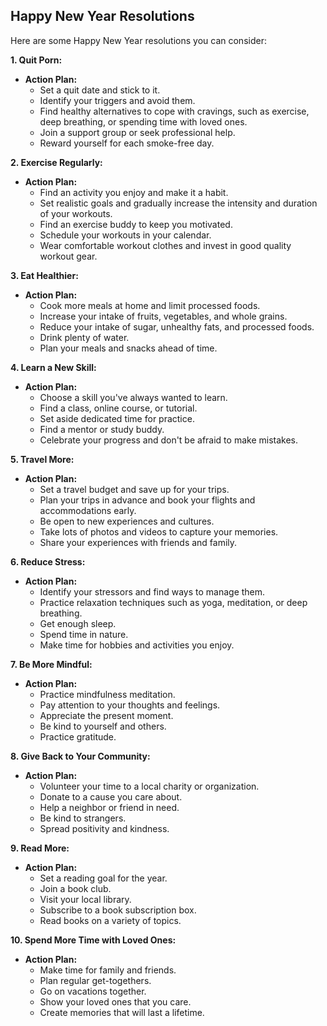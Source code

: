 ## Happy New Year Resolutions

Here are some Happy New Year resolutions you can consider:

**1. Quit Porn:**

* **Action Plan:**
    * Set a quit date and stick to it.
    * Identify your triggers and avoid them.
    * Find healthy alternatives to cope with cravings, such as exercise, deep breathing, or spending time with loved ones.
    * Join a support group or seek professional help.
    * Reward yourself for each smoke-free day.

**2. Exercise Regularly:**

* **Action Plan:**
    * Find an activity you enjoy and make it a habit.
    * Set realistic goals and gradually increase the intensity and duration of your workouts.
    * Find an exercise buddy to keep you motivated.
    * Schedule your workouts in your calendar.
    * Wear comfortable workout clothes and invest in good quality workout gear.

**3. Eat Healthier:**

* **Action Plan:**
    * Cook more meals at home and limit processed foods.
    * Increase your intake of fruits, vegetables, and whole grains.
    * Reduce your intake of sugar, unhealthy fats, and processed foods.
    * Drink plenty of water.
    * Plan your meals and snacks ahead of time.

**4. Learn a New Skill:**

* **Action Plan:**
    * Choose a skill you've always wanted to learn.
    * Find a class, online course, or tutorial.
    * Set aside dedicated time for practice.
    * Find a mentor or study buddy.
    * Celebrate your progress and don't be afraid to make mistakes.

**5. Travel More:**

* **Action Plan:**
    * Set a travel budget and save up for your trips.
    * Plan your trips in advance and book your flights and accommodations early.
    * Be open to new experiences and cultures.
    * Take lots of photos and videos to capture your memories.
    * Share your experiences with friends and family.

**6. Reduce Stress:**

* **Action Plan:**
    * Identify your stressors and find ways to manage them.
    * Practice relaxation techniques such as yoga, meditation, or deep breathing.
    * Get enough sleep.
    * Spend time in nature.
    * Make time for hobbies and activities you enjoy.

**7. Be More Mindful:**

* **Action Plan:**
    * Practice mindfulness meditation.
    * Pay attention to your thoughts and feelings.
    * Appreciate the present moment.
    * Be kind to yourself and others.
    * Practice gratitude.

**8. Give Back to Your Community:**

* **Action Plan:**
    * Volunteer your time to a local charity or organization.
    * Donate to a cause you care about.
    * Help a neighbor or friend in need.
    * Be kind to strangers.
    * Spread positivity and kindness.

**9. Read More:**

* **Action Plan:**
    * Set a reading goal for the year.
    * Join a book club.
    * Visit your local library.
    * Subscribe to a book subscription box.
    * Read books on a variety of topics.

**10. Spend More Time with Loved Ones:**

* **Action Plan:**
    * Make time for family and friends.
    * Plan regular get-togethers.
    * Go on vacations together.
    * Show your loved ones that you care.
    * Create memories that will last a lifetime.


